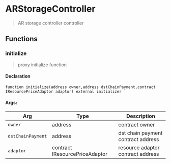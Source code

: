 # ARStorageController



> AR storage controller controller


## Functions
### initialize

> proxy initialize function


#### Declaration
```
function initialize(address owner,address dstChainPayment,contract IResourcePriceAdaptor adaptor) external initializer
```

#### Args:
| Arg | Type | Description |
| --- | --- | --- |
|`owner` | address | contract owner
|`dstChainPayment` | address | dst chain payment contract address
|`adaptor` | contract IResourcePriceAdaptor | resource adaptor contract address


